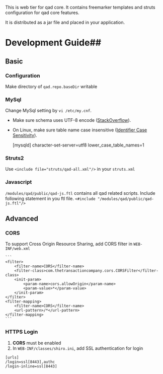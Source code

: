 This is web tier for qad core. It contains freemarker templates and struts configuration for qad core features.

It is distributed as a jar file and placed in your application.

Development Guide##
===================

## Basic
### Configuration
Make directory of `qad.repo.baseDir` writable

### MySql
Change MySql setting by `vi /etc/my.cnf`.

   - Make sure schema uses UTF-8 encode ([StackOverflow](http://stackoverflow.com/questions/1172849/problem-with-utf-8-in-create-schema-by-hibernate)).
   - On Linux, make sure table name case insensitive ([Identifier Case Sensitivity](http://dev.mysql.com/doc/refman/5.0/en/identifier-case-sensitivity.html)).

        [mysqld]
        character-set-server=utf8
        lower_case_table_names=1

### Struts2
Use `<include file="struts/qad-all.xml"/>` in your `struts.xml`

### Javascript
`/modules/qad/public/qad-js.ftl` contains all qad related scripts. Include following statement in you ftl file.
`<#include "/modules/qad/public/qad-js.ftl"/>`

## Advanced
### CORS
To support Cross Origin Resource Sharing, add CORS filter in `WEB-INF/web.xml`

    ```
    <filter>
        <filter-name>CORS</filter-name>
        <filter-class>com.thetransactioncompany.cors.CORSFilter</filter-class>
        <init-param>
            <param-name>cors.allowOrigin</param-name>
            <param-value>*</param-value>
        </init-param>
    </filter>
    <filter-mapping>
        <filter-name>CORS</filter-name>
        <url-pattern>/*</url-pattern>
    </filter-mapping>
    ```
### HTTPS Login
1. __CORS__ must be enabled
2. In `WEB-INF/classes/shiro.ini`, add SSL authentication for login

```
[urls]
/login=ssl[8443],authc
/login-inline=ssl[8443]
```